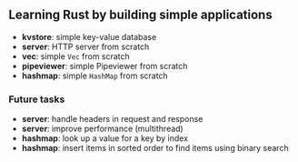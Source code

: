 ## Learning Rust by building simple applications

- **kvstore**: simple key-value database
- **server**: HTTP server from scratch
- **vec**: simple `Vec` from scratch
- **pipeviewer**: simple Pipeviewer from scratch
- **hashmap**: simple `HashMap` from scratch

### Future tasks

- **server**: handle headers in request and response
- **server**: improve performance (multithread)
- **hashmap**: look up a value for a key by index
- **hashmap**: insert items in sorted order to find items using binary search
